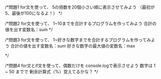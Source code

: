 /*問題1
  for文を使って、 5の倍数を20個小さい順に表示させてみよう
  （最初が5、最後が100になるよ！）
*/

/*問題2
  for文を使って、 1~10までを合計するプログラムを作ってみよう
  合計の値を出す変数名：sum
*/

/*問題3
  for文を使って、 1~好きな数字までを合計するプログラムを作ってみよう
合計の値を出す変数名：sum
  好きな数字の最大値の変数名：max

*/

/*問題4
  for文とif文を使って、偶数だけを console.logで表示させよう
  数字は 1 ~ 50 までで
  剰余計算式（%）覚えてるかな？
*/
